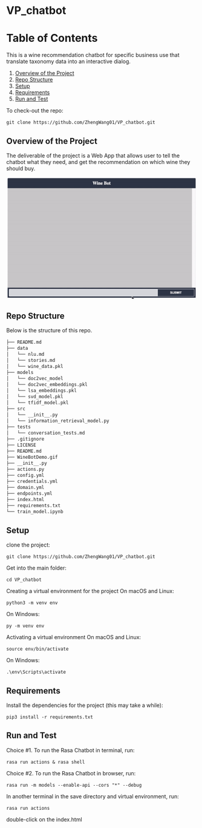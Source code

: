 # VP_chatbot


# Table of Contents
This is a wine recommendation chatbot for specific business use that translate taxonomy data into an interactive dialog.
1.  [Overview of the Project](README.md#overview-of-the-project)
2. [Repo Structure](README.md#repo-structure)
3. [Setup](README.md#setup)
4. [Requirements](README.md#requirements)
5. [Run and Test](README.md#run-and-test)



To check-out the repo:

```
git clone https://github.com/ZhengWang01/VP_chatbot.git
```



## Overview of the Project


The deliverable of the project is a Web App that allows user to tell the chatbot what they need, and get the recommendation on which wine they should buy.

<p float="left">
  <img src="WineBotDemo.gif" width="800" />
</p>

## Repo Structure

Below is the structure of this repo.

    ├── README.md
    ├── data
    │   └── nlu.md
    │   └── stories.md
    │   └── wine_data.pkl
    ├── models
    │   └── doc2vec_model
    │   └── doc2vec_embeddings.pkl
    │   └── lsa_embeddings.pkl
    │   └── svd_model.pkl
    │   └── tfidf_model.pkl
    ├── src
    │   └── __init__.py
    │   └── information_retrieval_model.py
    ├── tests
    │   └── conversation_tests.md
    ├── .gitignore
    ├── LICENSE
    ├── README.md
    ├── WineBotDemo.gif
    ├── __init__.py
    ├── actions.py
    ├── config.yml
    ├── credentials.yml
    ├── domain.yml
    ├── endpoints.yml
    ├── index.html
    ├── requirements.txt
    └── train_model.ipynb

## Setup

clone the project:
```
git clone https://github.com/ZhengWang01/VP_chatbot.git
```
Get into the main folder:
```
cd VP_chatbot
```

Creating a virtual environment for the project
On macOS and Linux:

```
python3 -m venv env
```
On Windows:
```
py -m venv env
```
Activating a virtual environment
On macOS and Linux:
```
source env/bin/activate
```
On Windows:

```
.\env\Scripts\activate
```
## Requirements
Install the dependencies for the project (this may take a while):

```
pip3 install -r requirements.txt
```


## Run and Test

Choice #1. To run the Rasa Chatbot in terminal, run:

```
rasa run actions & rasa shell
```

Choice #2. To run the Rasa Chatbot in browser, run:
```
rasa run -m models --enable-api --cors "*" --debug
```
In another terminal in the save directory and virtual environment, run:
```
rasa run actions
```
double-click on the index.html

